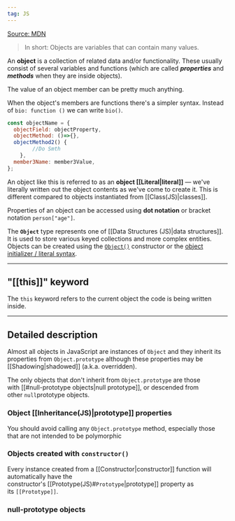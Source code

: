 ```yaml
---
tag: JS
---
```


[Source: MDN]( https://developer.mozilla.org/en-US/docs/Learn/JavaScript/Objects/Basics)

>In short: Objects are variables that can contain many values.

An **object** is a collection of related data and/or functionality. These usually consist of several variables and functions (which are called ***properties*** and ***methods*** when they are inside objects). 

The value of an object member can be pretty much anything.

When the object's members are functions there's a simpler syntax. Instead of `bio: function ()` we can write `bio()`.

``` js
const objectName = {
  objectField: objectProperty,
  objectMethod: ()=>{},
  objectMethod2() {
		//Do Smth  
	},
  member3Name: member3Value,
};
```

An object like this is referred to as an **object [[Literal|literal]]** — we've literally written out the object contents as we've come to create it. This is different compared to objects instantiated from [[Class(JS)|classes]].

Properties of an object can be accessed using **dot notation** or bracket notation `person["age"]`.


The **`Object`** type represents one of [[Data Structures (JS)|data structures]]. It is used to store various keyed collections and more complex entities. Objects can be created using the [`Object()`](https://developer.mozilla.org/en-US/docs/Web/JavaScript/Reference/Global_Objects/Object/Object) constructor or the [object initializer / literal syntax](https://developer.mozilla.org/en-US/docs/Web/JavaScript/Reference/Operators/Object_initializer).

___
## "[[this]]" keyword
The `this` keyword refers to the current object the code is being written inside.

_____
## Detailed description

Almost all objects in JavaScript are instances of `Object` and they inherit its properties from `Object.prototype` although these properties may be [[Shadowing|shadowed]] (a.k.a. overridden).

The only objects that don't inherit from `Object.prototype` are those with [[#null-prototype objects|null prototype]], or descended from other `null`prototype objects.

### Object [[Inheritance(JS)|prototype]] properties

You should avoid calling any `Object.prototype` method, especially those that are not intended to be polymorphic

### Objects created with `constructor()`

Every instance created from a [[Constructor|constructor]] function will automatically have the constructor's [[Prototype(JS)#` Prototype `|prototype]] property as its `[[Prototype]]`.


### null-prototype objects
